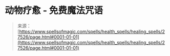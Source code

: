 <!--yml

category: 未分类

date: 2024-06-12 19:16:37

-->

# 动物疗愈 - 免费魔法咒语

> 来源：[https://www.spellsofmagic.com/spells/health_spells/healing_spells/27526/page.html#0001-01-01](https://www.spellsofmagic.com/spells/health_spells/healing_spells/27526/page.html#0001-01-01)
